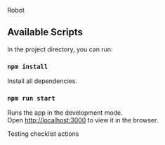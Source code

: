 Robot

## Available Scripts

In the project directory, you can run:

### `npm install` 

Install all dependencies.

### `npm run start` 

Runs the app in the development mode.<br />
Open [http://localhost:3000](http://localhost:3000) to view it in the browser.

Testing checklist actions
